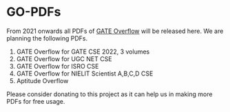 # GO-PDFs
From 2021 onwards all PDFs of [GATE Overflow](https://gateoverflow.in) will be released here. We are planning the following PDFs.
1. GATE Overflow for GATE CSE 2022, 3 volumes
2. GATE Overflow for UGC NET CSE
3. GATE Overflow for ISRO CSE
4. GATE Overflow for NIELIT Scientist A,B,C,D CSE
5. Aptitude Overflow

Please consider donating to this project as it can help us in making more PDFs for free usage. 
